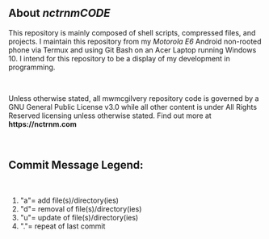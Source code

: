 <!DOCTYPE html>
<html>
<head>
<meta charset="UTF-8"> 
<meta name="description" content="Matthew McGilvery's remote Git repository"> 
<meta name="keywords" content="Bash, Android, Github, HTML, Shell, Termux, Nctrnm, Shell Scripting"> 
<meta name="author" content="Matthew McGilvery">  
<meta name="author2" content="Nctrnm">  
<body>
  <h2>About<em><strong> nctrnmCODE</em></strong></h2>
<p>This repository is mainly composed of shell scripts, compressed files, and projects. 
I maintain this repository from my <i>Motorola E6</i> Android non-rooted phone via Termux and using Git Bash on an Acer Laptop running Windows 10. I intend for this repository to be a display of my development in programming.</p> 
<BR>
<p>Unless otherwise stated, all mwmcgilvery repository code is governed by a GNU General Public License v3.0 while all other content is under All Rights Reserved licensing unless otherwise stated. 
Find out more at <strong>https://nctrnm.com</strong>

</p>
<BR>
<h2> Commit Message Legend: </h2>
 <BR>
 <ol>
<li>"a"= add file(s)/directory(ies)</li>
<li>"d"= removal of file(s)/directory(ies)</li>
<li>"u"= update of file(s)/directory(ies)</li>
<li>"."= repeat of last commit</li>
 </ol>
 </body>
</head>
</html>
